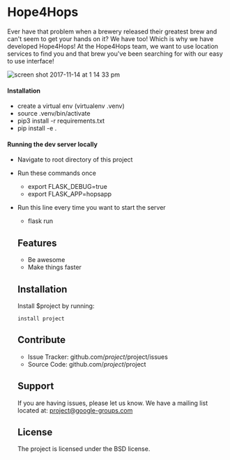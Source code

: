 # Hope4Hops

Ever have that problem when a brewery released their greatest brew and can't
seem to get your hands on it? We have too! Which is why we have developed
Hope4Hops!  At the Hope4Hops team, we want to use location services to find
you and that brew you've been searching for with our easy to use interface!

![screen shot 2017-11-14 at 1 14 33 pm](https://user-images.githubusercontent.com/12536035/32797838-fb7463fc-c940-11e7-9a07-ac9890cb4164.png)

#### Installation

* create a virtual env (virtualenv .venv)
* source .venv/bin/activate
* pip3 install -r requirements.txt
* pip install -e .

#### Running the dev server locally

* Navigate to root directory of this project
* Run these commands once
  * export FLASK_DEBUG=true
  * export FLASK_APP=hopsapp

* Run this line every time you want to start the server
  * flask run





  Features
  --------

  - Be awesome
  - Make things faster

  Installation
  ------------

  Install $project by running:

      install project

  Contribute
  ----------

  - Issue Tracker: github.com/$project/$project/issues
  - Source Code: github.com/$project/$project

  Support
  -------

  If you are having issues, please let us know.
  We have a mailing list located at: project@google-groups.com

  License
  -------

  The project is licensed under the BSD license.
